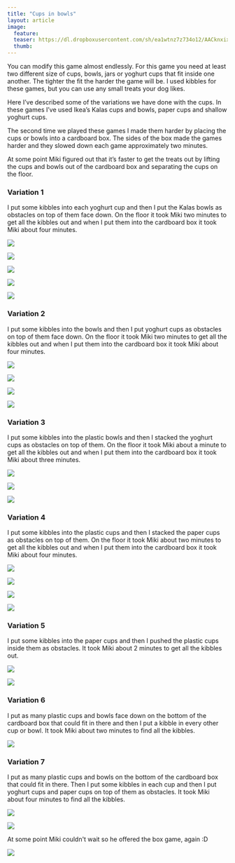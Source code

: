 ```yaml
---
title: "Cups in bowls"
layout: article
image:
  feature:
  teaser: https://dl.dropboxusercontent.com/sh/ea1wtnz7z734o12/AACknxixOrVftjWX7iFXmog5a/aktivointi/kupit-kulhoissa/DSC43090-245px.jpg
  thumb:
---
```


You can modify this game almost endlessly. For this game you need at least two different size of cups, bowls, jars or yoghurt cups that fit inside one another. The tighter the fit the harder the game will be. I used kibbles for these games, but you can use any small treats your dog likes.

Here I’ve described some of the variations we have done with the cups. In these games I’ve used Ikea’s Kalas cups and bowls, paper cups and shallow yoghurt cups.

The second time we played these games I made them harder by placing the cups or bowls into a cardboard box. The sides of the box made the games harder and they slowed down each game approximately two minutes.

At some point Miki figured out that it’s faster to get the treats out by lifting the cups and bowls out of the cardboard box and separating the cups on the floor.

### Variation 1

I put some kibbles into each yoghurt cup and then I put the Kalas bowls as obstacles on top of them face down. On the floor it took Miki two minutes to get all the kibbles out and when I put them into the cardboard box it took Miki about four minutes.

[![](https://lh3.googleusercontent.com/AojT33Q9SVhrXdR-cjpZotP5RhEOqJSM_uV4Ncy54vM=w800)](https://lh3.googleusercontent.com/AojT33Q9SVhrXdR-cjpZotP5RhEOqJSM_uV4Ncy54vM=s0)

[![](https://lh3.googleusercontent.com/eOWoPOe3UEQ-ceFFqO_nvswjEskHs4ReLSz2X-OvOWc=w800)](https://lh3.googleusercontent.com/eOWoPOe3UEQ-ceFFqO_nvswjEskHs4ReLSz2X-OvOWc=s0)

[![](https://lh3.googleusercontent.com/xav6FdXMGR7T5hIDUVgrpZGlDimGkldAjoUk2T8bHSA=w800)](https://lh3.googleusercontent.com/xav6FdXMGR7T5hIDUVgrpZGlDimGkldAjoUk2T8bHSA=s0)

[![](https://lh3.googleusercontent.com/WAwdKf3ViD4cnIJcbnaNwjaXp4zI3IhWivpQZlQPsR4=w800)](https://lh3.googleusercontent.com/WAwdKf3ViD4cnIJcbnaNwjaXp4zI3IhWivpQZlQPsR4=s0)

[![](https://lh3.googleusercontent.com/skhguHzlrs87BW6RLpPbO0QZDKXmtdO-MWId4ubMB8c=w800)](https://lh3.googleusercontent.com/skhguHzlrs87BW6RLpPbO0QZDKXmtdO-MWId4ubMB8c=s0)

### Variation 2

I put some kibbles into the bowls and then I put yoghurt cups as obstacles on top of them face down. On the floor it took Miki two minutes to get all the kibbles out and when I put them into the cardboard box it took Miki about four minutes.

[![](https://lh3.googleusercontent.com/5Ml5pky4-4F09BB4-9W-hT5iccCreXwKpIXCoe1AAow=w800)](https://lh3.googleusercontent.com/5Ml5pky4-4F09BB4-9W-hT5iccCreXwKpIXCoe1AAow=s0)

[![](https://lh3.googleusercontent.com/K12pPw75mIYS3n9_6jVuHFeFEYvuM9Vyvq3lFNyS4gA=w800)](https://lh3.googleusercontent.com/K12pPw75mIYS3n9_6jVuHFeFEYvuM9Vyvq3lFNyS4gA=s0)

[![](https://lh3.googleusercontent.com/nnpJcx_iNTFTQQNVdWDltwmP5UvNzh6rAhq6Ec-yQgU=w800)](https://lh3.googleusercontent.com/nnpJcx_iNTFTQQNVdWDltwmP5UvNzh6rAhq6Ec-yQgU=s0)

[![](https://lh3.googleusercontent.com/uBRV9lMwtMXterTaT6nS3l_mPxEq5wUeA3nQu3_M5qU=w800)](https://lh3.googleusercontent.com/uBRV9lMwtMXterTaT6nS3l_mPxEq5wUeA3nQu3_M5qU=s0)

### Variation 3

I put some kibbles into the plastic bowls and then I stacked the yoghurt cups as obstacles on top of them. On the floor it took Miki about a minute to get all the kibbles out and when I put them into the cardboard box it took Miki about three minutes.

[![](https://lh3.googleusercontent.com/t9mGT3xNPf1k_3ulTkvH0ZktI2Q6aikSJJ6M3bWBJ0I=w800)](https://lh3.googleusercontent.com/t9mGT3xNPf1k_3ulTkvH0ZktI2Q6aikSJJ6M3bWBJ0I=s0)

[![](https://lh3.googleusercontent.com/rQpd7hpwx5FEo_10qiWj6aLZOti3tzDYsen-pYOGvN4=w800)](https://lh3.googleusercontent.com/rQpd7hpwx5FEo_10qiWj6aLZOti3tzDYsen-pYOGvN4=s0)

[![](https://lh3.googleusercontent.com/0FoP2Yzv961VTWkvif460KD2kRGwJ0ZpRVtpvBRnfb8=w800)](https://lh3.googleusercontent.com/0FoP2Yzv961VTWkvif460KD2kRGwJ0ZpRVtpvBRnfb8=s0)

### Variation 4

I put some kibbles into the plastic cups and then I stacked the paper cups as obstacles on top of them. On the floor it took Miki about two minutes to get all the kibbles out and when I put them into the cardboard box it took Miki about four minutes.

[![](https://lh3.googleusercontent.com/1SjIuCewFfo1QvFBqei6kTExKbOJncSqxEqQOm4x4yY=w800)](https://lh3.googleusercontent.com/1SjIuCewFfo1QvFBqei6kTExKbOJncSqxEqQOm4x4yY=s0)

[![](https://lh3.googleusercontent.com/Xn8VgJR3fkVb0tpeUZXdo2DcYpnz8f9PBCTf4vLMlU4=w800)](https://lh3.googleusercontent.com/Xn8VgJR3fkVb0tpeUZXdo2DcYpnz8f9PBCTf4vLMlU4=s0)

[![](https://lh3.googleusercontent.com/QoyArlaLAdRWAFvJ1iwnXYatRjgCmzQw1eP1JXB7eQ0=w800)](https://lh3.googleusercontent.com/QoyArlaLAdRWAFvJ1iwnXYatRjgCmzQw1eP1JXB7eQ0=s0)

[![](https://lh3.googleusercontent.com/m9RSJvY7wRx23WB6Qa3Iov3IuD140-y3xCfN3_Cbk-E=w800)](https://lh3.googleusercontent.com/m9RSJvY7wRx23WB6Qa3Iov3IuD140-y3xCfN3_Cbk-E=s0)

### Variation 5

I put some kibbles into the paper cups and then I pushed the plastic cups inside them as obstacles. It took Miki about 2 minutes to get all the kibbles out.

[![](https://lh3.googleusercontent.com/xXwwEMGWaWrTyRT1M6ZYJgvdTjjzJJ0g5m0cJPguggikYUDC92kk6o3Ero9tJOsWAmgfIlYdLgztNIcx5wPbjPx2p00S-SZA4ndcUEqpo8OpYH6aFfYpEEFNJ21NmpEriel2bvIBiQ0x_uFNtG2zNI-Kw1nNoyFqmUJcl6iyZuh7BsKibQBTJ7_PXNXhFwEEfGRDVoEbD7lkRlikcMm14BMJe4-yEo_oC2NP3ehc8ctp0MLkBBdZz4AFSGo15JiQp096IpL1vwCI7NEkfyhy7MbiVcSaZHcIF4kDkT4aRwuKBr8NAgP6ZjuCktLP71O5pA4J11zN-Nq7CFso2bPMnxUZ2CrBJz4HVEiwQpxxVtMmyJwbbCyHM5SxNei6NuKGIonar1rzNi3fKr5k2okmitEkeq3-V4Q-pKyeftXzS-epqnlqldosrJfzMSx-8RZXJuDhg1m3uYJh5Sxw0jpTde_hfxxX0jELGpLlZ30dUt0zRBbsudfv3TZM-nT3fUQVyuIhqV1Z4XpLyEZKY3zgQylrcsuIMgG3Ma4ASIfURXo=w800)](https://lh3.googleusercontent.com/xXwwEMGWaWrTyRT1M6ZYJgvdTjjzJJ0g5m0cJPguggikYUDC92kk6o3Ero9tJOsWAmgfIlYdLgztNIcx5wPbjPx2p00S-SZA4ndcUEqpo8OpYH6aFfYpEEFNJ21NmpEriel2bvIBiQ0x_uFNtG2zNI-Kw1nNoyFqmUJcl6iyZuh7BsKibQBTJ7_PXNXhFwEEfGRDVoEbD7lkRlikcMm14BMJe4-yEo_oC2NP3ehc8ctp0MLkBBdZz4AFSGo15JiQp096IpL1vwCI7NEkfyhy7MbiVcSaZHcIF4kDkT4aRwuKBr8NAgP6ZjuCktLP71O5pA4J11zN-Nq7CFso2bPMnxUZ2CrBJz4HVEiwQpxxVtMmyJwbbCyHM5SxNei6NuKGIonar1rzNi3fKr5k2okmitEkeq3-V4Q-pKyeftXzS-epqnlqldosrJfzMSx-8RZXJuDhg1m3uYJh5Sxw0jpTde_hfxxX0jELGpLlZ30dUt0zRBbsudfv3TZM-nT3fUQVyuIhqV1Z4XpLyEZKY3zgQylrcsuIMgG3Ma4ASIfURXo=s0)

[![](https://lh3.googleusercontent.com/Vi1NgMqwc9HSb_c-54l_kTBT6YO6qaQRfOjBKpee2aOCP4aV_GJpEjXykZFRUPOIpbUJ1tqGynTrDHxwo2XkkyrCGdo0v9Vx019sY106WHRt6A1IW3Vy0J-lrVSJcsosvHgKqbSxdtoBr8JELDOIDLkaofgXBRKAkbWlbgoR-JQmyALd4sZAg7pvwljoUOyVVFAWrFDN2Z7qMXJi8YUv7bRTRF6Hpa5n1_hl9q88mh8ar5IQcoRVfGeVpzRotjCbwiE6hKs5L71VODHv5QmyQi_JLi4vXt96b8WMEt4BKmbZ-SoFGdDYk2JEMqEXYqaCjQqsJUmF_-bqnLT6yrMo5KIcpjn0jq5PZvhdwtp6QB-5ld6-KeZCJfqcUpBXqfPtVvV-iqfmGJ1B83K-mHOfV_G7hTG3kEzmwPexbR657GIdinHEFWWwji490xnk33otKYjmRQVqd3b_anX21lpS3SpU0s2PJReL-Tm_vp_E2c0E8f5rDA1BV2QLt930xubpvxHjp8Zfg7yU8rcM3DVaTuCUn9cUnQGiCnXK0ZfT2iA=w800)](https://lh3.googleusercontent.com/Vi1NgMqwc9HSb_c-54l_kTBT6YO6qaQRfOjBKpee2aOCP4aV_GJpEjXykZFRUPOIpbUJ1tqGynTrDHxwo2XkkyrCGdo0v9Vx019sY106WHRt6A1IW3Vy0J-lrVSJcsosvHgKqbSxdtoBr8JELDOIDLkaofgXBRKAkbWlbgoR-JQmyALd4sZAg7pvwljoUOyVVFAWrFDN2Z7qMXJi8YUv7bRTRF6Hpa5n1_hl9q88mh8ar5IQcoRVfGeVpzRotjCbwiE6hKs5L71VODHv5QmyQi_JLi4vXt96b8WMEt4BKmbZ-SoFGdDYk2JEMqEXYqaCjQqsJUmF_-bqnLT6yrMo5KIcpjn0jq5PZvhdwtp6QB-5ld6-KeZCJfqcUpBXqfPtVvV-iqfmGJ1B83K-mHOfV_G7hTG3kEzmwPexbR657GIdinHEFWWwji490xnk33otKYjmRQVqd3b_anX21lpS3SpU0s2PJReL-Tm_vp_E2c0E8f5rDA1BV2QLt930xubpvxHjp8Zfg7yU8rcM3DVaTuCUn9cUnQGiCnXK0ZfT2iA=s0)

### Variation 6

I put as many plastic cups and bowls face down on the bottom of the cardboard box that could fit in there and then I put a kibble in every other cup or bowl. It took Miki about two minutes to find all the kibbles.

[![](https://lh3.googleusercontent.com/6h6rBYGyY6sSYp0XnqsNBYDxFcvW2uTkHlg5RqO4BW0=w800)](https://lh3.googleusercontent.com/6h6rBYGyY6sSYp0XnqsNBYDxFcvW2uTkHlg5RqO4BW0=s0)

### Variation 7

I put as many plastic cups and bowls on the bottom of the cardboard box that could fit in there. Then I put some kibbles in each cup and then I put yoghurt cups and paper cups on top of them as obstacles. It took Miki about four minutes to find all the kibbles.

[![](https://lh3.googleusercontent.com/3SpDmsaaAOv6OA-r35uEd1TQwiOVgK9PsxaBKb4B49I=w800)](https://lh3.googleusercontent.com/3SpDmsaaAOv6OA-r35uEd1TQwiOVgK9PsxaBKb4B49I=s0)

[![](https://lh3.googleusercontent.com/jKawhGygnQhPQVkfJ69OVG5Kxv2fRBusHLuvw7XxtzY=w800)](https://lh3.googleusercontent.com/jKawhGygnQhPQVkfJ69OVG5Kxv2fRBusHLuvw7XxtzY=s0)

At some point Miki couldn't wait so he offered the box game, again :D

[![](https://lh3.googleusercontent.com/1No_ymtu_nZGzXk4NES1ZlrxtL2mJYUCcXTZFrQ47iY=w800)](https://lh3.googleusercontent.com/1No_ymtu_nZGzXk4NES1ZlrxtL2mJYUCcXTZFrQ47iY=s0)
